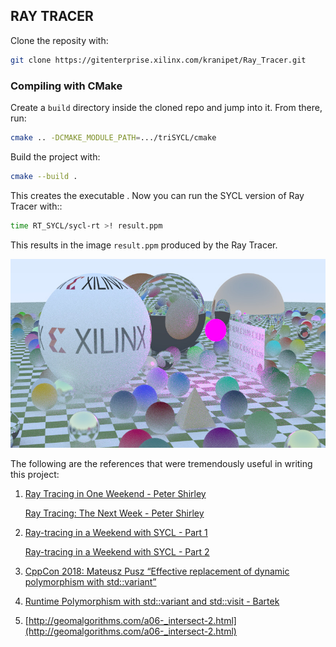 ## RAY TRACER

Clone the reposity with:
```sh
git clone https://gitenterprise.xilinx.com/kranipet/Ray_Tracer.git
```
### Compiling with CMake

Create a `build` directory inside the cloned repo and jump into it.
From there, run:
```sh
cmake .. -DCMAKE_MODULE_PATH=.../triSYCL/cmake
```
Build the project with:
```sh
cmake --build .
```
This creates the executable . Now you can run the SYCL version of Ray Tracer with::
```sh
time RT_SYCL/sycl-rt >! result.ppm
```
This results in the image ``result.ppm`` produced by the Ray Tracer.

![img](doc/pyramid.jpg)

The following are the references that were tremendously useful in writing this project:

1. [Ray Tracing in One Weekend - Peter Shirley](https://raytracing.github.io/books/RayTracingInOneWeekend.html
)

    [Ray Tracing: The Next Week - Peter Shirley](https://raytracing.github.io/books/RayTracingTheNextWeek.html
)
2. [Ray-tracing in a Weekend with SYCL - Part 1](https://www.codeplay.com/portal/blogs/2020/05/19/ray-tracing-in-a-weekend-with-sycl-basic-sphere-tracing.html)

    [Ray-tracing in a Weekend with SYCL - Part 2](https://www.codeplay.com/portal/blogs/2020/06/19/ray-tracing-in-a-weekend-with-sycl-part-2-pixel-sampling-and-material-tracing.html)

3. [CppCon 2018: Mateusz Pusz “Effective replacement of dynamic polymorphism with std::variant”](https://www.youtube.com/watch?v=gKbORJtnVu8)
4. [Runtime Polymorphism with std::variant and std::visit - Bartek](https://www.bfilipek.com/2020/04/variant-virtual-polymorphism.html)
5. [http://geomalgorithms.com/a06-_intersect-2.html](http://geomalgorithms.com/a06-_intersect-2.html)
